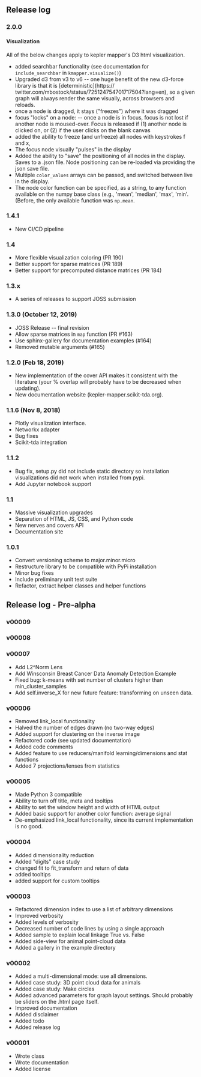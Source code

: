 ## Release log

### 2.0.0

#### Visualization

All of the below changes apply to kepler mapper's D3 html visualization.

- added searchbar functionality (see documentation for `include_searchbar` in `kmapper.visualize()`)
- Upgraded d3 from v3 to v6 -- one huge benefit of the new d3-force library is that it is [deterministic](https://
  twitter.com/mbostock/status/725124754701717504?lang=en), so a given graph will always render the same visually, across browsers and reloads.
- once a node is dragged, it stays ("freezes") where it was dragged
- focus "locks" on a node: -- once a node is in focus, focus is not lost if another node is moused-over.
  Focus is released if (1) another node is clicked on, or (2) if the user clicks on the blank canvas
- added the ability to freeze (and unfreeze) all nodes with keystrokes f and x,
- The focus node visually "pulses" in the display
- Added the ability to "save" the positioning of all nodes in the display. Saves to a .json file.
  Node positioning can be re-loaded via providing the json save file.
- Multiple `color_values` arrays can be passed, and switched between live in the display.
- The node color function can be specified, as a string, to any function available on the numpy base class (e.g.,
  'mean', 'median', 'max', 'min'. (Before, the only available function was `np.mean`.

### 1.4.1
- New CI/CD pipeline

### 1.4
- More flexible visualization coloring (PR 190)
- Better support for sparse matrices (PR 189)
- Better support for precomputed distance matrices (PR 184)

### 1.3.x
- A series of releases to support JOSS submission

### 1.3.0 (October 12, 2019)
- JOSS Release -- final revision
- Allow sparse matrices in `map` function (PR #163)
- Use sphinx-gallery for documentation examples (#164)
- Removed mutable arguments (#165)

### 1.2.0 (Feb 18, 2019)
- New implementation of the cover API makes it consistent with the literature (your % overlap will probably have to be decreased when updating).
- New documentation website (kepler-mapper.scikit-tda.org).

### 1.1.6 (Nov 8, 2018)
- Plotly visualization interface.
- Networkx adapter
- Bug fixes
- Scikit-tda integration

### 1.1.2
- Bug fix, setup.py did not include static directory so installation visualizations did not work when installed from pypi.
- Add Jupyter notebook support

### 1.1
- Massive visualization upgrades
- Separation of HTML, JS, CSS, and Python code
- New nerves and covers API
- Documentation site

### 1.0.1
- Convert versioning scheme to major.minor.micro
- Restructure library to be compatible with PyPi installation
- Minor bug fixes
- Include preliminary unit test suite
- Refactor, extract helper classes and helper functions


## Release log - Pre-alpha

### v00009

### v00008

### v00007
- Add L2^Norm Lens
- Add Winsconsin Breast Cancer Data Anomaly Detection Example
- Fixed bug: k-means with set number of clusters higher than min_cluster_samples
- Add self.inverse_X for new future feature: transforming on unseen data.

### v00006
- Removed link_local functionality
- Halved the number of edges drawn (no two-way edges)
- Added support for clustering on the inverse image
- Refactored code (see updated documentation)
- Added code comments
- Added feature to use reducers/manifold learning/dimensions and stat functions
- Added 7 projections/lenses from statistics

### v00005
- Made Python 3 compatible
- Ability to turn off title, meta and tooltips
- Ability to set the window height and width of HTML output
- Added basic support for another color function: average signal
- De-emphasized link_local functionality, since its current implementation is no good.

### v00004
- Added dimensionality reduction
- Added "digits" case study
- changed fit to fit_transform and return of data
- added tooltips
- added support for custom tooltips

### v00003
- Refactored dimension index to use a list of arbitrary dimensions
- Improved verbosity
- Added levels of verbosity
- Decreased number of code lines by using a single approach
- Added sample to explain local linkage True vs. False
- Added side-view for animal point-cloud data
- Added a gallery in the example directory

### v00002
- Added a multi-dimensional mode: use all dimensions.
- Added case study: 3D point cloud data for animals
- Added case study: Make circles
- Added advanced parameters for graph layout settings. Should probably be sliders on the .html page itself.
- Improved documentation
- Added disclaimer
- Added todo
- Added release log

### v00001
- Wrote class
- Wrote documentation
- Added license
